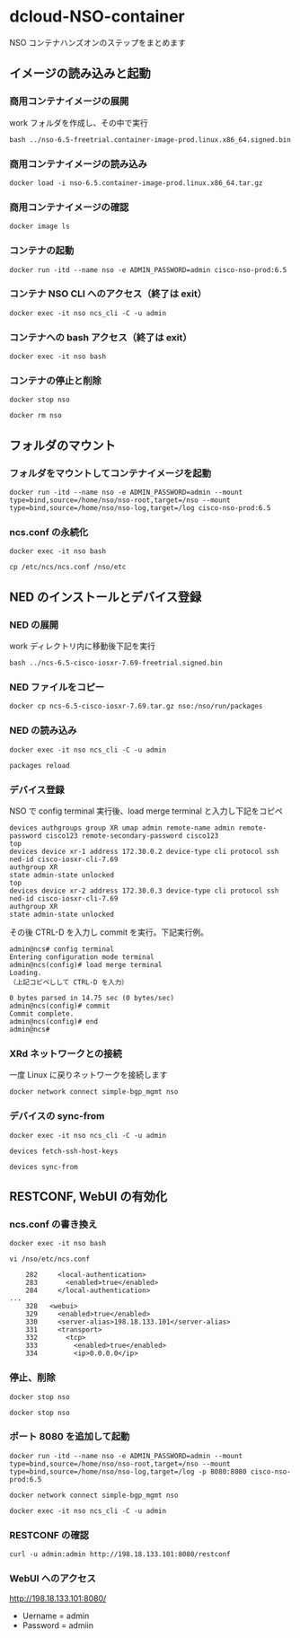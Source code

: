 # dcloud-NSO-container
NSO コンテナハンズオンのステップをまとめます

## イメージの読み込みと起動
### 商用コンテナイメージの展開
work フォルダを作成し、その中で実行
```
bash ../nso-6.5-freetrial.container-image-prod.linux.x86_64.signed.bin
```


### 商用コンテナイメージの読み込み
```
docker load -i nso-6.5.container-image-prod.linux.x86_64.tar.gz
```

### 商用コンテナイメージの確認
```
docker image ls
```

### コンテナの起動
```
docker run -itd --name nso -e ADMIN_PASSWORD=admin cisco-nso-prod:6.5
```

### コンテナ NSO CLI へのアクセス（終了は exit）
```
docker exec -it nso ncs_cli -C -u admin
```

### コンテナへの bash アクセス（終了は exit）
```
docker exec -it nso bash
```

### コンテナの停止と削除
```
docker stop nso
```

```
docker rm nso
```


## フォルダのマウント
### フォルダをマウントしてコンテナイメージを起動
```
docker run -itd --name nso -e ADMIN_PASSWORD=admin --mount type=bind,source=/home/nso/nso-root,target=/nso --mount type=bind,source=/home/nso/nso-log,target=/log cisco-nso-prod:6.5
```

### ncs.conf の永続化
```
docker exec -it nso bash
```

```
cp /etc/ncs/ncs.conf /nso/etc
```


## NED のインストールとデバイス登録
### NED の展開
work ディレクトリ内に移動後下記を実行

```
bash ../ncs-6.5-cisco-iosxr-7.69-freetrial.signed.bin
```

### NED ファイルをコピー
```
docker cp ncs-6.5-cisco-iosxr-7.69.tar.gz nso:/nso/run/packages
```

### NED の読み込み

```
docker exec -it nso ncs_cli -C -u admin
```

```
packages reload
```

### デバイス登録
NSO で config terminal 実行後、load merge terminal と入力し下記をコピペ

```
devices authgroups group XR umap admin remote-name admin remote-password cisco123 remote-secondary-password cisco123
top
devices device xr-1 address 172.30.0.2 device-type cli protocol ssh ned-id cisco-iosxr-cli-7.69
authgroup XR
state admin-state unlocked
top
devices device xr-2 address 172.30.0.3 device-type cli protocol ssh ned-id cisco-iosxr-cli-7.69
authgroup XR
state admin-state unlocked

```

その後 CTRL-D を入力し commit を実行。下記実行例。

```
admin@ncs# config terminal
Entering configuration mode terminal
admin@ncs(config)# load merge terminal
Loading.
（上記コピペしして CTRL-D を入力）

0 bytes parsed in 14.75 sec (0 bytes/sec)
admin@ncs(config)# commit
Commit complete.
admin@ncs(config)# end
admin@ncs#
```

### XRd ネットワークとの接続
一度 Linux に戻りネットワークを接続します
```
docker network connect simple-bgp_mgmt nso
```

### デバイスの sync-from
```
docker exec -it nso ncs_cli -C -u admin
```

```
devices fetch-ssh-host-keys
```

```
devices sync-from
```

## RESTCONF, WebUI の有効化
### ncs.conf の書き換え

```
docker exec -it nso bash
```

```
vi /nso/etc/ncs.conf
```

```
    282     <local-authentication>
    283       <enabled>true</enabled>
    284     </local-authentication>
...
    328   <webui>
    329     <enabled>true</enabled>
    330     <server-alias>198.18.133.101</server-alias>
    331     <transport>
    332       <tcp>
    333         <enabled>true</enabled>
    334         <ip>0.0.0.0</ip>
```

### 停止、削除
```
docker stop nso
```

```
docker stop nso
```

### ポート 8080 を追加して起動
```
docker run -itd --name nso -e ADMIN_PASSWORD=admin --mount type=bind,source=/home/nso/nso-root,target=/nso --mount type=bind,source=/home/nso/nso-log,target=/log -p 8080:8080 cisco-nso-prod:6.5
```

```
docker network connect simple-bgp_mgmt nso
```

```
docker exec -it nso ncs_cli -C -u admin
```

### RESTCONF の確認
```
curl -u admin:admin http://198.18.133.101:8080/restconf
```

### WebUI へのアクセス
http://198.18.133.101:8080/
- Uername = admin
- Password = admiin





